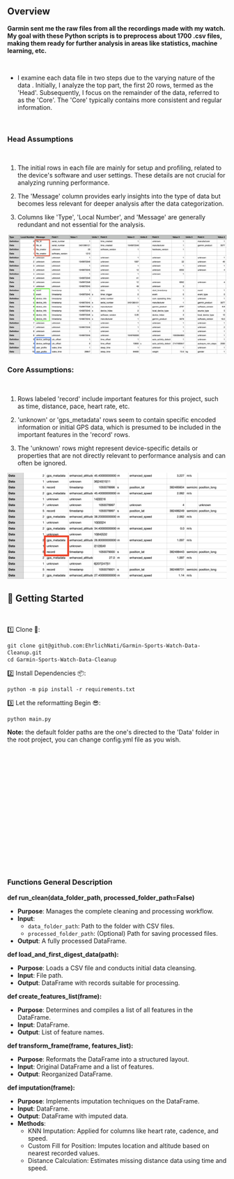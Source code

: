 ## Overview

**Garmin sent me the raw files from all the recordings made with my watch. My goal with these Python scripts is to preprocess about 1700 .csv files, making them ready for further analysis in areas like statistics, machine learning, etc.**

<br>

* I examine each data file in two steps due to the varying nature of the data . Initially, I analyze the top part, the first 20 rows, termed as the 'Head'. Subsequently, I focus on the remainder of the data, referred to as the 'Core'. The 'Core' typically contains more consistent and regular information.

<br>

### Head Assumptions
 
<br>

1. The initial rows in each file are mainly for setup and profiling, related to the device's software and user settings. These details are not crucial for analyzing running performance.

2. The 'Message' column provides early insights into the type of data but becomes less relevant for deeper analysis after the data categorization.

3. Columns like 'Type', 'Local Number', and 'Message' are generally redundant and not essential for the analysis.

![First rows from each recording](Images/data_head.png "First rows from each recording")

### Core Assumptions:

<br>

1. Rows labeled 'record' include important features for this project, such as time, distance, pace, heart rate, etc.

2. 'unknown' or 'gps_metadata' rows seem to contain specific encoded information or initial GPS data, which is presumed to be included in the important features in the 'record' rows.

3. The 'unknown' rows might represent device-specific details or properties that are not directly relevant to performance analysis and can often be ignored.

![Data pattern for core data](Images/body_pattern.png)


## 🚀 Getting Started

<br>

1️⃣ Clone 🧙‍:
```shell
git clone git@github.com:EhrlichNati/Garmin-Sports-Watch-Data-Cleanup.git
cd Garmin-Sports-Watch-Data-Cleanup
```
2️⃣ Install Dependencies 📦:
```shell
python -m pip install -r requirements.txt
```
3️⃣ Let the reformatting Begin 😎:
```shell
python main.py
```

**Note:** the default folder paths are the one's directed to the 'Data' folder in the root project, you can change config.yml file as you wish.


<br><br><br><br><br><br><br><br><br><br><br><br><br><br><br><br>

### Functions General Description

**def run_clean(data_folder_path, processed_folder_path=False)**
  - **Purpose**: Manages the complete cleaning and processing workflow.
  - **Input**:
    - `data_folder_path`: Path to the folder with CSV files.
    - `processed_folder_path`: (Optional) Path for saving processed files.
  - **Output**: A fully processed DataFrame.

**def load_and_first_digest_data(path):**
  - **Purpose**: Loads a CSV file and conducts initial data cleansing.
  - **Input**: File path.
  - **Output**: DataFrame with records suitable for processing.

**def create_features_list(frame):**
  - **Purpose**: Determines and compiles a list of all features in the DataFrame.
  - **Input**: DataFrame.
  - **Output**: List of feature names.

**def transform_frame(frame, features_list):**
  - **Purpose**: Reformats the DataFrame into a structured layout.
  - **Input**: Original DataFrame and a list of features.
  - **Output**: Reorganized DataFrame.

**def imputation(frame):**
  - **Purpose**: Implements imputation techniques on the DataFrame.
  - **Input**: DataFrame.
  - **Output**: DataFrame with imputed data.
  - **Methods**:
    - KNN Imputation: Applied for columns like heart rate, cadence, and speed.
    - Custom Fill for Position: Imputes location and altitude based on nearest recorded values.
    - Distance Calculation: Estimates missing distance data using time and speed.

